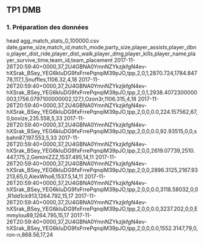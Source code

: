 ## TP1 DMB

### 1. Préparation des données

head agg_match_stats_0_100000.csv
date,game_size,match_id,match_mode,party_size,player_assists,player_dbno,player_dist_ride,player_dist_walk,player_dmg,player_kills,player_name,player_survive_time,team_id,team_placement
2017-11-26T20:59:40+0000,37,2U4GBNA0YmnNZYkzjkfgN4ev-hXSrak_BSey_YEG6kIuDG9fxFrrePqnqiM39pJO,tpp,2,0,1,2870.724,1784.84778,117,1,SnuffIes,1106.32,4,18
2017-11-26T20:59:40+0000,37,2U4GBNA0YmnNZYkzjkfgN4ev-hXSrak_BSey_YEG6kIuDG9fxFrrePqnqiM39pJO,tpp,2,0,1,2938.4072300000003,1756.0797100000002,127,1,Ozon3r,1106.315,4,18
2017-11-26T20:59:40+0000,37,2U4GBNA0YmnNZYkzjkfgN4ev-hXSrak_BSey_YEG6kIuDG9fxFrrePqnqiM39pJO,tpp,2,0,0,0.0,224.157562,67,0,bovize,235.558,5,33
2017-11-26T20:59:40+0000,37,2U4GBNA0YmnNZYkzjkfgN4ev-hXSrak_BSey_YEG6kIuDG9fxFrrePqnqiM39pJO,tpp,2,0,0,0.0,92.93515,0,0,sbahn87,197.553,5,33
2017-11-26T20:59:40+0000,37,2U4GBNA0YmnNZYkzjkfgN4ev-hXSrak_BSey_YEG6kIuDG9fxFrrePqnqiM39pJO,tpp,2,0,0,2619.07739,2510.447,175,2,GeminiZZZ,1537.495,14,11
2017-11-26T20:59:40+0000,37,2U4GBNA0YmnNZYkzjkfgN4ev-hXSrak_BSey_YEG6kIuDG9fxFrrePqnqiM39pJO,tpp,2,0,0,2896.3125,2167.93213,65,0,AlexWho6,1537.5,14,11
2017-11-26T20:59:40+0000,37,2U4GBNA0YmnNZYkzjkfgN4ev-hXSrak_BSey_YEG6kIuDG9fxFrrePqnqiM39pJO,tpp,2,0,0,0.0,3118.58032,0,0,R1dd1ck913,1264.792,15,17
2017-11-26T20:59:40+0000,37,2U4GBNA0YmnNZYkzjkfgN4ev-hXSrak_BSey_YEG6kIuDG9fxFrrePqnqiM39pJO,tpp,2,0,0,0.0,3237.202,0,0,Emmylou89,1264.795,15,17
2017-11-26T20:59:40+0000,37,2U4GBNA0YmnNZYkzjkfgN4ev-hXSrak_BSey_YEG6kIuDG9fxFrrePqnqiM39pJO,tpp,2,0,0,0.0,1552.3147,79,0,ron-n,868.56,17,24

